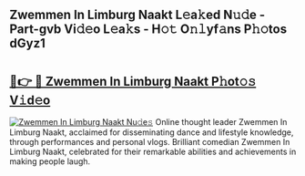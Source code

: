 ## Zwemmen In Limburg Naakt L𝚎a𝚔ed N𝚞𝚍e - Part-gvb Vi𝚍𝚎o L𝚎a𝚔s - H𝚘𝚝 O𝚗𝚕yf𝚊ns P𝚑𝚘tos dGyz1

# <h2><a href="http://kf0r96.oniu.top/?m=Zwemmen+In+Limburg+Naakt">🔗👉 🔴 Zwemmen In Limburg Naakt P𝚑ot𝚘𝚜 V𝚒d𝚎o</a></h2>

[![Zwemmen In Limburg Naakt Nu𝚍e𝚜](https://i.imgur.com/0qMVB7G.gif)](http://kf0r96.oniu.top/?m=Zwemmen+In+Limburg+Naakt)
Online thought leader Zwemmen In Limburg Naakt, acclaimed for disseminating dance and lifestyle knowledge, through performances and personal vlogs. Brilliant comedian Zwemmen In Limburg Naakt, celebrated for their remarkable abilities and achievements in making people laugh.  
